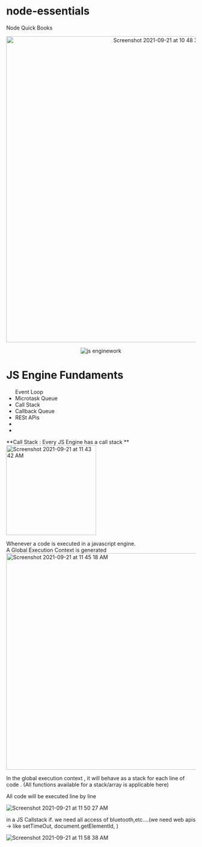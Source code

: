 # node-essentials
Node Quick Books
<br/>

<center>
<img width="813" alt="Screenshot 2021-09-21 at 10 48 39 AM" src="https://user-images.githubusercontent.com/69234158/134115423-5051b835-cf4b-4438-9035-37eea1b7313b.png">

![js enginework](https://user-images.githubusercontent.com/69234158/134115528-6b45e803-3369-4f93-be87-692537e8ded1.gif)
</center>


<h1> JS Engine Fundaments </h1>
<ul>
  Event Loop
  <li> Microtask Queue</li>
  <li> Call Stack</li>
  <li> Callback Queue</li>
  <li> RESt APis </li>
  <li>  </li>
  <li> </li>
  
 </ul>

**Call Stack :  Every JS Engine has a call stack
**  
<img width="239" alt="Screenshot 2021-09-21 at 11 43 42 AM" src="https://user-images.githubusercontent.com/69234158/134120723-d399e58d-eb75-48c8-85eb-0d9cff4c31f9.png">

Whenever a code is executed in a javascript engine.  
A Global Execution Context is generated
<img width="575" alt="Screenshot 2021-09-21 at 11 45 18 AM" src="https://user-images.githubusercontent.com/69234158/134120883-088688ff-8890-407a-ad1c-6cd70e3ffeaf.png">


In the global execution context , it will  behave as a stack for each line of code . (All functions available for a stack/array is applicable here)





All code will be executed line by line


![Screenshot 2021-09-21 at 11 50 27 AM](https://user-images.githubusercontent.com/69234158/134121357-f0cb857f-f882-4d91-990c-69a5269f2083.png)




in a JS Callstack if. we need all access of bluetooth,etc....(we need web apis -> like setTimeOut, document.getElementId, )

![Screenshot 2021-09-21 at 11 58 38 AM](https://user-images.githubusercontent.com/69234158/134122222-9306f362-e371-43aa-98f3-63317d5b8a9b.png)


